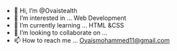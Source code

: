 - 👋 Hi, I’m @Ovaistealth
- 👀 I’m interested in ... Web Development  
- 🌱 I’m currently learning ... HTML &CSS  
- 💞️ I’m looking to collaborate on ... 
- 📫 How to reach me ... Ovaismohammed11@gmail.com

<!---
Ovaistealth/Ovaistealth is a ✨ special ✨ repository because its `README.md` (this file) appears on your GitHub profile.
You can click the Preview link to take a look at your changes.
--->
